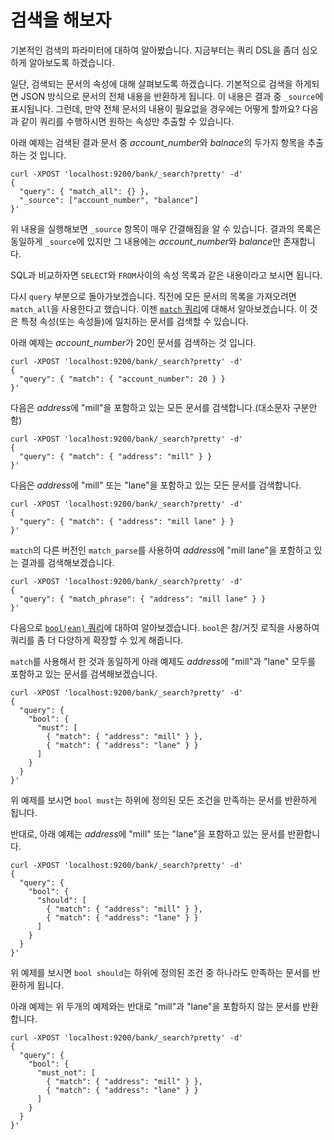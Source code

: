 # 검색을 해보자
기본적인 검색의 파라미터에 대하여 알아봤습니다. 지금부터는 쿼리 DSL을 좀더 심오하게 알아보도록 하겠습니다.

일단, 검색되는 문서의 속성에 대해 살펴보도록 하겠습니다. 기본적으로 검색을 하게되면 JSON 방식으로 문서의 전체 내용을 반환하게 됩니다. 이 내용은 결과 중 ```_source```에 표시됩니다. 그런데, 만약 전체 문서의 내용이 필요없을 경우에는 어떻게 할까요? 다음과 같이 쿼리를 수행하시면 원하는 속성만 추출할 수 있습니다.

아래 예제는 검색된 결과 문서 중 *account_number*와 *balnace*의 두가지 항목을 추출하는 것 입니다.
```
curl -XPOST 'localhost:9200/bank/_search?pretty' -d'
{
  "query": { "match_all": {} },
  "_source": ["account_number", "balance"]
}'
```
위 내용을 실행해보면 ```_source``` 항목이 매우 간결해짐을 알 수 있습니다. 결과의 목록은 동일하게 ```_source```에 있지만 그 내용에는 *account_number*와 *balance*만 존재합니다.

SQL과 비교하자면 ```SELECT```와 ```FROM```사이의 속성 목록과 같은 내용이라고 보시면 됩니다.

다시 ```query``` 부분으로 돌아가보겠습니다. 직전에 모든 문서의 목록을 가져오려면 ```match_all```을 사용한다고 했습니다. 이젠 [```match``` 쿼리](../query-dsl-match-query.md)에 대해서 알아보겠습니다. 이 것은 특정 속성(또는 속성들)에 일치하는 문서를 검색할 수 있습니다.

아래 예제는 *account_number*가 20인 문서를 검색하는 것 입니다.
```
curl -XPOST 'localhost:9200/bank/_search?pretty' -d'
{
  "query": { "match": { "account_number": 20 } }
}'
```
다음은 *address*에 "mill"을 포함하고 있는 모든 문서를 검색합니다.(대소문자 구분안함)
```
curl -XPOST 'localhost:9200/bank/_search?pretty' -d'
{
  "query": { "match": { "address": "mill" } }
}'
```
다음은 *address*에 "mill" 또는 "lane"을 포함하고 있는 모든 문서를 검색합니다.
```
curl -XPOST 'localhost:9200/bank/_search?pretty' -d'
{
  "query": { "match": { "address": "mill lane" } }
}'
```
```match```의 다른 버전인 ```match_parse```를 사용하여 *address*에 "mill lane"을 포함하고 있는 결과를 검색해보겠습니다.
```
curl -XPOST 'localhost:9200/bank/_search?pretty' -d'
{
  "query": { "match_phrase": { "address": "mill lane" } }
}'
```
다음으로 [```bool(ean)``` 쿼리](../query-dsl-bool-query.md)에 대하여 알아보겠습니다. ```bool```은 참/거짓 로직을 사용하여 쿼리를 좀 더 다양하게 확장할 수 있게 해줍니다.

```match```를 사용해서 한 것과 동일하게 아래 예제도 *address*에 "mill"과 "lane" 모두를 포함하고 있는 문서를 검색해보겠습니다.
```
curl -XPOST 'localhost:9200/bank/_search?pretty' -d'
{
  "query": {
    "bool": {
      "must": [
        { "match": { "address": "mill" } },
        { "match": { "address": "lane" } }
      ]
    }
  }
}'
```
위 예제를 보시면 ```bool must```는 하위에 정의된 모든 조건을 만족하는 문서를 반환하게 됩니다.

반대로, 아래 예제는 *address*에 "mill" 또는 "lane"을 포함하고 있는 문서를 반환합니다.
```
curl -XPOST 'localhost:9200/bank/_search?pretty' -d'
{
  "query": {
    "bool": {
      "should": [
        { "match": { "address": "mill" } },
        { "match": { "address": "lane" } }
      ]
    }
  }
}'
```
위 예제를 보시면 ```bool should```는 하위에 정의된 조건 중 하나라도 만족하는 문서를 반환하게 됩니다.

아래 예제는 위 두개의 예제와는 반대로 "mill"과 "lane"을 포함하지 않는 문서를 반환합니다.
```
curl -XPOST 'localhost:9200/bank/_search?pretty' -d'
{
  "query": {
    "bool": {
      "must_not": [
        { "match": { "address": "mill" } },
        { "match": { "address": "lane" } }
      ]
    }
  }
}'
```
